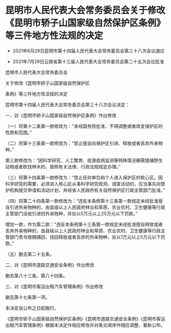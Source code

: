 # 昆明市人民代表大会常务委员会关于修改《昆明市轿子山国家级自然保护区条例》等三件地方性法规的决定

- 2021年6月29日昆明市第十四届人民代表大会常务委员会第三十八次会议通过

- 2021年7月29日云南省第十三届人民代表大会常务委员会第二十五次会议批准

<!-- INFO END -->

昆明市人民代表大会常务委员会

关于修改《昆明市轿子山国家级自然保护区

条例》等三件地方性法规的决定

昆明市第十四届人民代表大会常务委员会第三十八次会议决定：

一、对《昆明市轿子山国家级自然保护区条例》作出修改

（一）将第十二条第一款修改为：“未经国务院批准，不得调整或者改变保护区的性质和范围。”

（二）将第十三条第一款修改为：“禁止擅自向保护区引进、释放或者丢弃外来物种。”

第三款修改为：“因科学研究、人工繁育、疫源疫病监测等特殊情况确需猎捕野生动物或者砍伐林木的，按照有关法律、行政法规规定办理。”

（三）将第十四条第一款修改为：“禁止任何单位和个人进入保护区的核心区。因科学研究的需要，必须进入核心区从事科学研究观测、调查活动的，应当事先向管护机构提交申请和活动计划，并经省人民政府有关自然保护区行政主管部门批准。”

（四）将第二十四条第一款修改为：“违反本条例第十三条第一款规定未经批准擅自引进外来物种的，由县级以上人民政府林业和草原、农业农村、卫生健康等行政主管部门没收引进的外来物种，并处以5万元以上25万元以下罚款。”

增加一款，作为第二款：“违反本条例第十三条第一款规定未经批准擅自释放或者丢弃外来物种的，由县级以上人民政府林业和草原、农业农村、卫生健康等行政主管部门责令限期捕回、找回释放或者丢弃的外来物种，处以1万元以上5万元以下罚款。”

（五）删去第二十五条。

二、对《昆明市道路交通安全条例》作出修改

删去第八十三条、第八十四条。

三、对《昆明市客运出租汽车管理条例》作出修改

删去第十七条第一项。

本决定自公布之日起施行。

《昆明市轿子山国家级自然保护区条例》《昆明市道路交通安全条例》《昆明市客运出租汽车管理条例》根据本决定作相应修改并对条文顺序作相应调整，重新公布。
